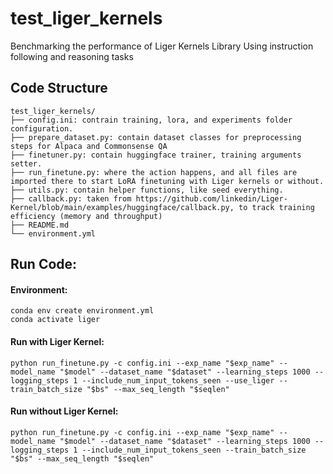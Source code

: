 # test_liger_kernels
Benchmarking the performance of Liger Kernels Library Using instruction following and reasoning tasks

## Code Structure
```
test_liger_kernels/
├── config.ini: contrain training, lora, and experiments folder configuration.
├── prepare_dataset.py: contain dataset classes for preprocessing steps for Alpaca and Commonsense QA
├── finetuner.py: contain huggingface trainer, training arguments setter.
├── run_finetune.py: where the action happens, and all files are imported there to start LoRA finetuning with Liger kernels or without.
├── utils.py: contain helper functions, like seed everything.
├── callback.py: taken from https://github.com/linkedin/Liger-Kernel/blob/main/examples/huggingface/callback.py, to track training efficiency (memory and throughput)
├── README.md
└── environment.yml
```

## Run Code:
#### Environment:
```
conda env create environment.yml
conda activate liger
```
#### Run with Liger Kernel:
```
python run_finetune.py -c config.ini --exp_name "$exp_name" --model_name "$model" --dataset_name "$dataset" --learning_steps 1000 --logging_steps 1 --include_num_input_tokens_seen --use_liger --train_batch_size "$bs" --max_seq_length "$seqlen"

```
#### Run without Liger Kernel:
```
python run_finetune.py -c config.ini --exp_name "$exp_name" --model_name "$model" --dataset_name "$dataset" --learning_steps 1000 --logging_steps 1 --include_num_input_tokens_seen --train_batch_size "$bs" --max_seq_length "$seqlen"
```

